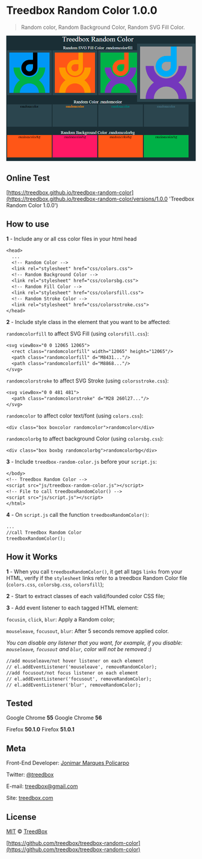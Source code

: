 # Treedbox Random Color 1.0.0
> Random color, Random Background Color, Random SVG Fill Color.

![Color, SVG Fill, Background](assets/treedbox-random-color.png)

## Online Test
[https://treedbox.github.io/treedbox-random-color](https://treedbox.github.io/treedbox-random-color/versions/1.0.0 'Treedbox Random Color 1.0.0')

## How to use
**1** - Include any or all css color files in your html head
```
<head>
  ...
  <!-- Random Color -->
  <link rel="stylesheet" href="css/colors.css">
  <!-- Random Background Color -->
  <link rel="stylesheet" href="css/colorsbg.css">
  <!-- Random Fill Color -->
  <link rel="stylesheet" href="css/colorsfill.css">
  <!-- Random Stroke Color -->
  <link rel="stylesheet" href="css/colorsstroke.css">
</head>
```
**2** - Include style class in the element that you want to be affected:

`randomcolorfill` to affect SVG Fill (using `colorsfill.css`):
```
<svg viewBox="0 0 12065 12065">
  <rect class="randomcolorfill" width="12065" height="12065"/>
  <path class="randomcolorfill" d="M8431..."/>
  <path class="randomcolorfill" d="M8868..."/>
</svg>
```

`randomcolorstroke` to affect SVG Stroke (using `colorsstroke.css`):
```
<svg viewBox="0 0 481 481">
  <path class="randomcolorstroke" d="M28 260l27..."/>
</svg>
```

`randomcolor` to affect color text/font (using `colors.css`):
```
<div class="box boxcolor randomcolor">randomcolor</div>
```

`randomcolorbg` to affect background Color  (using `colorsbg.css`):
```
<div class="box boxbg randomcolorbg">randomcolorbg</div>
```

**3** - Include `treedbox-random-color.js` before your `script.js`:
```
</body>
<!-- Treedbox Random Color -->
<script src="js/treedbox-random-color.js"></script>
<!-- File to call treedboxRandomColor() -->
<script src="js/script.js"></script>
</html>
```
**4** - On `script.js` call the function `treedboxRandomColor()`:
```
...
//call Treedbox Random Color
treedboxRandomColor();
```
## How it Works
**1** - When you call `treedboxRandomColor()`, it get all tags `links` from your HTML, verify if the `stylesheet` links refer to a treedbox Random Color file (`colors.css`, `colorsbg.css`, `colorsfill`);

**2** - Start to extract classes of each valid/founded color CSS file;

**3** - Add event listener to each tagged HTML element:

`focusin`, `click`, `blur`: Apply a Random color;

`mouseleave`, `focusout`, `blur`: After 5 seconds remove applied color.

*You can disable any listener that you want, for example, if you disable:
`mouseleave`, `focusout` and `blur`, color will not be removed :)*
```
//add mouseleave/not hover listener on each element
// el.addEventListener('mouseleave', removeRandomColor);
//add focusout/not focus listener on each element
// el.addEventListener('focusout', removeRandomColor);
// el.addEventListener('blur', removeRandomColor);
```

## Tested
Google Chrome **55**
Google Chrome **56**

Firefox **50.1.0**
Firefox **51.0.1**

## Meta
Front-End Developer: [Jonimar Marques Policarpo](http://linkedin.com/in/treedbox 'LinkEdin')

Twitter: [@treedbox](http://twitter.com/treedbox)

E-mail: [treedbox@gmail.com](mailto:treedbox@gmail.com)

Site: [treedbox.com](http://treedbox.com)

## License
[MIT](LICENSE.md) © [TreedBox](https://github.com/treedbox)

[https://github.com/treedbox/treedbox-random-color](https://github.com/treedbox/treedbox-random-color)
